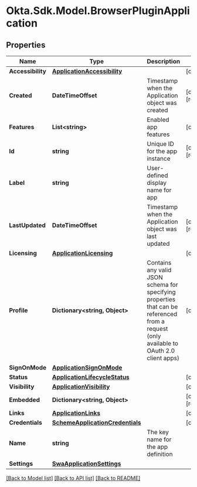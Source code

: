 # Okta.Sdk.Model.BrowserPluginApplication

## Properties

Name | Type | Description | Notes
------------ | ------------- | ------------- | -------------
**Accessibility** | [**ApplicationAccessibility**](ApplicationAccessibility.md) |  | [optional] 
**Created** | **DateTimeOffset** | Timestamp when the Application object was created | [optional] [readonly] 
**Features** | **List&lt;string&gt;** | Enabled app features | [optional] 
**Id** | **string** | Unique ID for the app instance | [optional] [readonly] 
**Label** | **string** | User-defined display name for app | 
**LastUpdated** | **DateTimeOffset** | Timestamp when the Application object was last updated | [optional] [readonly] 
**Licensing** | [**ApplicationLicensing**](ApplicationLicensing.md) |  | [optional] 
**Profile** | **Dictionary&lt;string, Object&gt;** | Contains any valid JSON schema for specifying properties that can be referenced from a request (only available to OAuth 2.0 client apps) | [optional] 
**SignOnMode** | [**ApplicationSignOnMode**](ApplicationSignOnMode.md) |  | 
**Status** | [**ApplicationLifecycleStatus**](ApplicationLifecycleStatus.md) |  | [optional] 
**Visibility** | [**ApplicationVisibility**](ApplicationVisibility.md) |  | [optional] 
**Embedded** | **Dictionary&lt;string, Object&gt;** |  | [optional] [readonly] 
**Links** | [**ApplicationLinks**](ApplicationLinks.md) |  | [optional] 
**Credentials** | [**SchemeApplicationCredentials**](SchemeApplicationCredentials.md) |  | [optional] 
**Name** | **string** | The key name for the app definition | 
**Settings** | [**SwaApplicationSettings**](SwaApplicationSettings.md) |  | 

[[Back to Model list]](../README.md#documentation-for-models) [[Back to API list]](../README.md#documentation-for-api-endpoints) [[Back to README]](../README.md)

